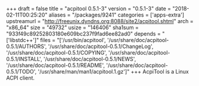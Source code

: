 +++
draft = false
title = "acpitool 0.5.1-3"
version = "0.5.1-3"
date = "2018-02-11T00:25:20"
aliases = "/packages/9241"
categories = ['apps-extra']
upstreamurl = "http://freeunix.dyndns.org:8088/site2/acpitool.shtml"
arch = "x86_64"
size = "49732"
usize = "146406"
sha1sum = "933f49c89252803180e609bc237f9fad6ee82ad0"
depends = "['libstdc++']"
files = "['/usr/bin/acpitool', '/usr/share/doc/acpitool-0.5.1/AUTHORS', '/usr/share/doc/acpitool-0.5.1/ChangeLog', '/usr/share/doc/acpitool-0.5.1/COPYING', '/usr/share/doc/acpitool-0.5.1/INSTALL', '/usr/share/doc/acpitool-0.5.1/NEWS', '/usr/share/doc/acpitool-0.5.1/README', '/usr/share/doc/acpitool-0.5.1/TODO', '/usr/share/man/man1/acpitool.1.gz']"
+++
AcpiTool is a Linux ACPI client.